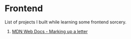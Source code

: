 # Frontend

List of projects I built while learning some frontend sorcery.

1. [MDN Web Docs - Marking up a letter](https://developer.mozilla.org/en-US/docs/Learn/HTML/Introduction_to_HTML/Marking_up_a_letter)
